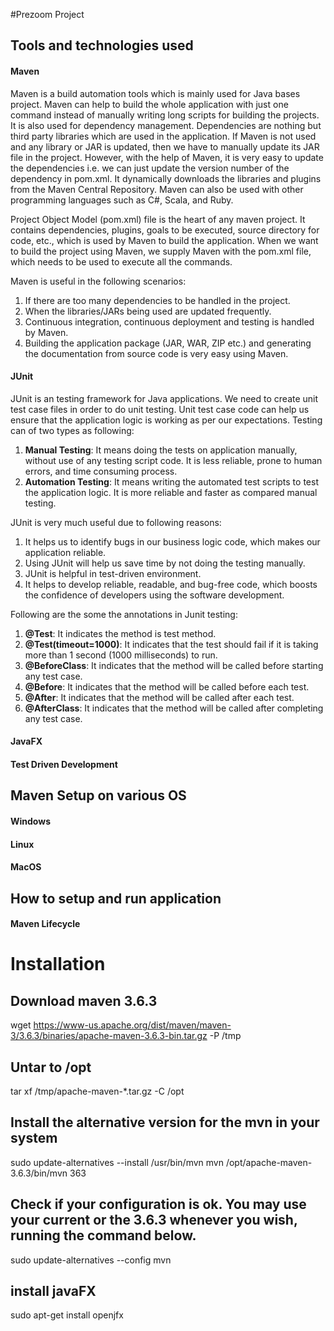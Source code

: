 #Prezoom Project

## Tools and technologies used

#### Maven
Maven is a build automation tools which is mainly used for Java bases project. Maven can help to build the whole application with just one command instead of manually writing long scripts for building the projects. It is also used for dependency management. Dependencies are nothing but third party libraries which are used in the application. If Maven is not used and any library or JAR is updated, then we have to manually update its JAR file in the project. However, with the help of Maven, it is very easy to update the dependencies i.e. we can just update the version number of the dependency in pom.xml. It dynamically downloads the libraries and plugins from the Maven Central Repository. Maven can also be used with other programming languages such as C#, Scala, and Ruby.

Project Object Model (pom.xml) file is the heart of any maven project. It contains dependencies, plugins, goals to be executed, source directory for code, etc., which is used by Maven to build the application. When we want to build the project using Maven, we supply Maven with the pom.xml file, which needs to be used to execute all the commands.

Maven is useful in the following scenarios:
1. If there are too many dependencies to be handled in the project.
2. When the libraries/JARs being used are updated frequently.
3. Continuous integration, continuous deployment and testing is handled by Maven.
4. Building the application package (JAR, WAR, ZIP etc.) and generating the documentation from source code is very easy using Maven.

#### JUnit
JUnit is an testing framework for Java applications. We need to create unit test case files in order to do unit testing. Unit test case code can help us ensure that the application logic is working as per our expectations.
Testing can of two types as following:
1. **Manual Testing**: It means doing the tests on application manually, without use of any testing script code. It is less reliable, prone to human errors, and time consuming process.
2. **Automation Testing**: It means writing the automated test scripts to test the application logic. It is more reliable and faster as compared manual testing.

JUnit is very much useful due to following reasons:
1. It helps us to identify bugs in our business logic code, which makes our application reliable.
2. Using JUnit will help us save time by not doing the testing manually.
3. JUnit is helpful in test-driven environment.
4. It helps to develop reliable, readable, and bug-free code, which boosts the confidence of developers using the software development.

Following are the some the annotations in Junit testing:
1. **@Test**: It indicates the method is test method.
2. **@Test(timeout=1000)**: It indicates that the test should fail if it is taking more than 1 second (1000 milliseconds) to run.
3. **@BeforeClass**: It indicates that the method will be called before starting any test case.
4. **@Before**: It indicates that the method will be called before each test.
5. **@After**: It indicates that the method will be called after each test.
6. **@AfterClass**: It indicates that the method will be called after completing any test case.


#### JavaFX

#### Test Driven Development

## Maven Setup on various OS

#### Windows

#### Linux

#### MacOS


## How to setup and run application

#### Maven Lifecycle


# Installation

## Download maven 3.6.3
wget https://www-us.apache.org/dist/maven/maven-3/3.6.3/binaries/apache-maven-3.6.3-bin.tar.gz -P /tmp

## Untar to /opt
tar xf /tmp/apache-maven-*.tar.gz -C /opt

## Install the alternative version for the mvn in your system
sudo update-alternatives --install /usr/bin/mvn mvn /opt/apache-maven-3.6.3/bin/mvn 363

## Check if your configuration is ok. You may use your current or the 3.6.3 whenever you wish, running the command below.

sudo update-alternatives --config mvn

## install javaFX
sudo apt-get install openjfx